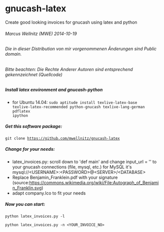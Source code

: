 gnucash-latex
=============

Create good looking invoices for gnucash using latex and python

###### Marcus Wellnitz (MWE) 2014-10-19
###### Die in dieser Distribution von mir vorgenommenen Änderungen sind Public domain. 
###### Bitte beachten: Die Rechte Anderer Autoren sind entsprechend gekennzeichnet (Quellcode)

##### Install latex environment and gnucash-python
* for Ubuntu 14.04: <code>sudo aptitude install texlive-latex-base texlive-latex-recommended python-gnucash texlive-lang-german pdflatex ipython</code>

##### Get this software package:
<code>git clone https://github.com/mwellnitz/gnucash-latex</code>

##### Change for your needs:
* latex_invoices.py: scroll down to 'def main' and change input_url = '' to your gnucash connections (file, mysql, etc.) for MySQL it's mysql://\<USERNAME>:\<PASSWORD>@\<SERVER>/\<DATABASE>
* Replace Benjamin_Franklein.pdf with your signature (source:https://commons.wikimedia.org/wiki/File:Autograph_of_Benjamin_Franklin.svg)
* adapt company.lco to fit your needs

##### Now you can start:
<code>python latex_invoices.py -l</code>

<code>python latex_invoices.py -n <YOUR_INVOICE_NO></code>
